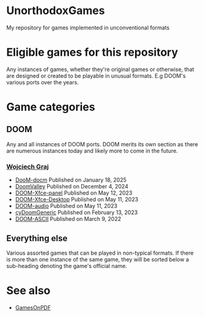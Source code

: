 # UnorthodoxGames
My repository for games implemented in unconventional formats
# Eligible games for this repository
Any instances of games, whether they're original games or otherwise, that are designed or created to be playable in unusual formats. E.g DOOM's various ports over the years.
# Game categories
## DOOM
Any and all instances of DOOM ports. DOOM merits its own section as there are numerous instances today and likely more to come in the future.
### [Wojciech Graj](https://w-graj.net/)
- [DooM-docm](https://github.com/wojciech-graj/doom-docm) Published on January 18, 2025
- [DoomValley](https://github.com/wojciech-graj/DoomValley) Published on December 4, 2024
- [DOOM-Xfce-panel](https://github.com/wojciech-graj/doom-xfce-panel) Published on May 12, 2023
- [DOOM-Xfce-Desktop](https://github.com/wojciech-graj/doom-xfce-desktop) Published on May 11, 2023
- [DOOM-audio](https://github.com/wojciech-graj/doom-audio) Published on May 11, 2023
- [cyDoomGeneric](https://github.com/wojciech-graj/cydoomgeneric) Published on February 13, 2023
- [DOOM-ASCII](https://github.com/wojciech-graj/doom-ascii) Published on March 9, 2022

## Everything else
Various assorted games that can be played in non-typical formats. If there is more than one instance of the same game, they will be sorted below a sub-heading denoting the game's official name.

# See also
- [GamesOnPDF](https://github.com/rarelygoeshere/GamesOnPDF)
